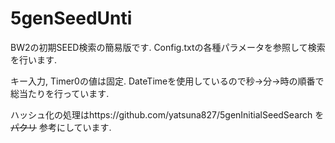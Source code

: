 # 5genSeedUnti
BW2の初期SEED検索の簡易版です. 
Config.txtの各種パラメータを参照して検索を行います.

キー入力, Timer0の値は固定. DateTimeを使用しているので秒→分→時の順番で総当たりを行っています. 

ハッシュ化の処理はhttps://github.com/yatsuna827/5genInitialSeedSearch を ~~パクリ~~ 参考にしています.
